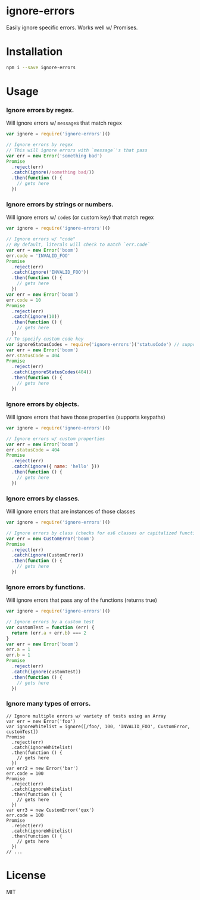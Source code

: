 # ignore-errors

Easily ignore specific errors. Works well w/ Promises.

# Installation
```bash
npm i --save ignore-errors
```

# Usage
### Ignore errors by regex.
Will ignore errors w/ `message`s that match regex
```js
var ignore = require('ignore-errors')()

// Ignore errors by regex
// This will ignore errors with `message`'s that pass
var err = new Error('something bad')
Promise
  .reject(err)
  .catch(ignore(/something bad/))
  .then(function () {
    // gets here
  })
```

### Ignore errors by strings or numbers.
Will ignore errors w/ `code`s (or custom key) that match regex
```js
var ignore = require('ignore-errors')()

// Ignore errors w/ "code"
// By default, literals will check to match `err.code`
var err = new Error('boom')
err.code = 'INVALID_FOO'
Promise
  .reject(err)
  .catch(ignore('INVALID_FOO'))
  .then(function () {
    // gets here
  })
var err = new Error('boom')
err.code = 10
Promise
  .reject(err)
  .catch(ignore(10))
  .then(function () {
    // gets here
  })
// To specify custom code key
var ignoreStatusCodes = require('ignore-errors')('statusCode') // supports keypaths
var err = new Error('boom')
err.statusCode = 404
Promise
  .reject(err)
  .catch(ignoreStatusCodes(404))
  .then(function () {
    // gets here
  })
```

### Ignore errors by objects.
Will ignore errors that have those properties (supports keypaths)
```js
var ignore = require('ignore-errors')()

// Ignore errors w/ custom properties
var err = new Error('boom')
err.statusCode = 404
Promise
  .reject(err)
  .catch(ignore({ name: 'hello' }))
  .then(function () {
    // gets here
  })
```

### Ignore errors by classes.
Will ignore errors that are instances of those classes
```js
var ignore = require('ignore-errors')()

// Ignore errors by class (checks for es6 classes or capitalized function names)
var err = new CustomError('boom')
Promise
  .reject(err)
  .catch(ignore(CustomError))
  .then(function () {
    // gets here
  })
```

### Ignore errors by functions.
Will ignore errors that pass any of the functions (returns true)
```js
var ignore = require('ignore-errors')()

// Ignore errors by a custom test
var customTest = function (err) {
  return (err.a + err.b) === 2
}
var err = new Error('boom')
err.a = 1
err.b = 1
Promise
  .reject(err)
  .catch(ignore(customTest))
  .then(function () {
    // gets here
  })
```

### Ignore many types of errors.
```
// Ignore multiple errors w/ variety of tests using an Array
var err = new Error('foo')
var ignoreWhitelist = ignore([/foo/, 100, 'INVALID_FOO', CustomError, customTest])
Promise
  .reject(err)
  .catch(ignoreWhitelist)
  .then(function () {
    // gets here
  })
var err2 = new Error('bar')
err.code = 100
Promise
  .reject(err)
  .catch(ignoreWhitelist)
  .then(function () {
    // gets here
  })
var err3 = new CustomError('qux')
err.code = 100
Promise
  .reject(err)
  .catch(ignoreWhitelist)
  .then(function () {
    // gets here
  })
// ...
```

# License
MIT